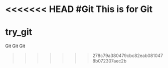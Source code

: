 <<<<<<< HEAD
#Git
This is for Git
=======
# try_git
Git Git Git
>>>>>>> 278c79a380479cbc82eab0810478b072307aec2b
